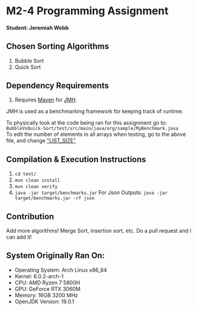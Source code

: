 # M2-4 Programming Assignment
#### Student: Jeremiah Webb

## Chosen Sorting Algorithms
1. Bubble Sort
2. Quick Sort

## Dependency Requirements
1. Requires [Maven](https://github.com/apache/maven) for [JMH](https://github.com/openjdk/jmh).

JMH is used as a benchmarking framework for keeping track of runtime.<br>

To physically look at the code being ran for this assignment go to:
`BubbleVsQuick-Sort/test/src/main/java/org/sample/MyBenchmark.java`<br>
To edit the number of elements in all arrays when testing, go to the above file, and change ["LIST_SIZE"](https://github.com/illusion173/BubbleVsQuick-Sort/blob/d7b821bd0a1566e181da8136aafda1b381cac32e/test/src/main/java/org/sample/MyBenchmark.java#L121)


## Compilation & Execution Instructions
1. `cd test/`
2. `mvn clean install`
3. `mvn clean verify`
4. `java -jar target/benchmarks.jar`
For Json Outputs:
`java -jar target/benchmarks.jar -rf json`


## Contribution
Add more algorithms! Merge Sort, insertion sort, etc.
Do a pull request and I can add it!

## System Originally Ran On:
- Operating System: Arch Linux x86_64
- Kernel: 6.0.2-arch-1
- CPU: AMD Ryzen 7 5800H
- GPU: GeForce RTX 3060M
- Memory: 16GB 3200 MHz
- OpenJDK Version: 19.0.1


